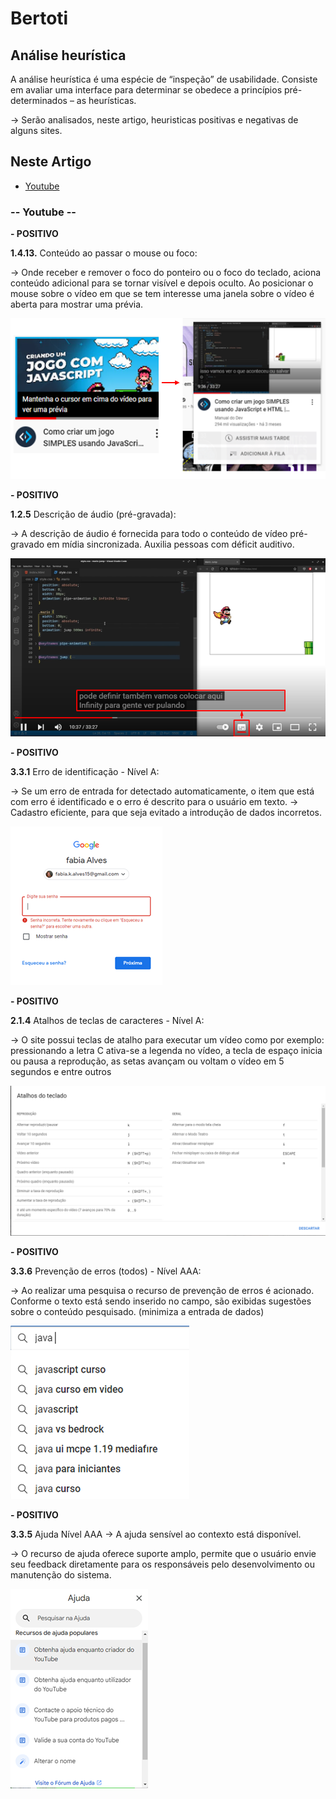 # Bertoti

## Análise heurística
A análise heurística é uma espécie de “inspeção” de usabilidade. Consiste em avaliar uma interface para determinar se obedece a princípios pré-determinados – as heurísticas. 

-> Serão analisados, neste artigo, heuristicas positivas e negativas de alguns sites.


## Neste Artigo
- [Youtube](#Youtube)

### -- Youtube --
**- POSITIVO**

**1.4.13.** Conteúdo ao passar o mouse ou foco:

-> Onde receber e remover o foco do ponteiro ou o foco do teclado, aciona conteúdo adicional para
se tornar visível e depois oculto. Ao posicionar o mouse sobre o vídeo em que se tem interesse uma
janela sobre o vídeo é aberta para mostrar uma prévia.


![](https://github.com/fabiaalv3s/Bertoti/blob/main/IHC/imagens/Screenshot_1.png)


**- POSITIVO**

**1.2.5** Descrição de áudio (pré-gravada):

-> A descrição de áudio é fornecida para todo o conteúdo de vídeo pré-gravado em mídia sincronizada. 
Auxilia pessoas com déficit auditivo.

![](https://github.com/fabiaalv3s/Bertoti/blob/main/IHC/imagens/Imagem4.png)


**- POSITIVO**

**3.3.1** Erro de identificação - Nível A: 

-> Se um erro de entrada for detectado automaticamente, o item que está com erro é identificado e o erro é descrito para o usuário em texto.
-> Cadastro eficiente, para que seja evitado a introdução de dados incorretos.

![](https://github.com/fabiaalv3s/Bertoti/blob/main/IHC/imagens/Imagem5.png)


**- POSITIVO**

**2.1.4** Atalhos de teclas de caracteres - Nível A:

-> O site possui teclas de atalho para executar um vídeo como por exemplo: pressionando a letra C ativa-se a legenda no vídeo, a tecla de espaço inicia ou pausa a reprodução, as setas avançam ou voltam o vídeo em 5 segundos e entre outros

![](https://github.com/fabiaalv3s/Bertoti/blob/main/IHC/imagens/Screenshot_2.png)


**- POSITIVO**

**3.3.6** Prevenção de erros (todos) - Nível AAA:

-> Ao realizar uma pesquisa o recurso de prevenção de erros é acionado. Conforme o texto está sendo inserido no campo, são exibidas sugestões sobre o conteúdo pesquisado. (minimiza a entrada de dados)

![](https://github.com/fabiaalv3s/Bertoti/blob/main/IHC/imagens/Imagem7.png)


**- POSITIVO**

**3.3.5** Ajuda Nível AAA
-> A ajuda sensível ao contexto está disponível.

-> O recurso de ajuda oferece suporte amplo, permite que o usuário envie seu feedback diretamente para os responsáveis pelo desenvolvimento ou manutenção do sistema.

![](https://github.com/fabiaalv3s/Bertoti/blob/main/IHC/imagens/Imagem8.png)






